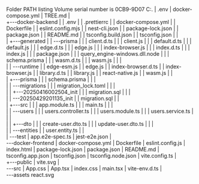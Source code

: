 
Folder PATH listing
Volume serial number is 0CB9-9D07
C:.
|   .env
|   docker-compose.yml
|   TREE.md
|   
+---docker-backend
|   |   .env
|   |   .prettierrc
|   |   docker-compose.yml
|   |   Dockerfile
|   |   eslint.config.mjs
|   |   nest-cli.json
|   |   package-lock.json
|   |   package.json
|   |   README.md
|   |   tsconfig.build.json
|   |   tsconfig.json
|   |   
|   +---generated
|   |   \---prisma
|   |       |   client.d.ts
|   |       |   client.js
|   |       |   default.d.ts
|   |       |   default.js
|   |       |   edge.d.ts
|   |       |   edge.js
|   |       |   index-browser.js
|   |       |   index.d.ts
|   |       |   index.js
|   |       |   package.json
|   |       |   query_engine-windows.dll.node
|   |       |   schema.prisma
|   |       |   wasm.d.ts
|   |       |   wasm.js
|   |       |   
|   |       \---runtime
|   |               edge-esm.js
|   |               edge.js
|   |               index-browser.d.ts
|   |               index-browser.js
|   |               library.d.ts
|   |               library.js
|   |               react-native.js
|   |               wasm.js
|   |               
|   +---prisma
|   |   |   schema.prisma
|   |   |   
|   |   \---migrations
|   |       |   migration_lock.toml
|   |       |   
|   |       +---20250416002504_init
|   |       |       migration.sql
|   |       |       
|   |       \---20250429201135_init
|   |               migration.sql
|   |               
|   +---src
|   |   |   app.module.ts
|   |   |   main.ts
|   |   |   
|   |   \---users
|   |       |   users.controller.ts
|   |       |   users.module.ts
|   |       |   users.service.ts
|   |       |   
|   |       +---dto
|   |       |       create-user.dto.ts
|   |       |       update-user.dto.ts
|   |       |       
|   |       \---entities
|   |               user.entity.ts
|   |               
|   \---test
|           app.e2e-spec.ts
|           jest-e2e.json
|           
\---docker-frontend
    |   docker-compose.yml
    |   Dockerfile
    |   eslint.config.js
    |   index.html
    |   package-lock.json
    |   package.json
    |   README.md
    |   tsconfig.app.json
    |   tsconfig.json
    |   tsconfig.node.json
    |   vite.config.ts
    |   
    +---public
    |       vite.svg
    |       
    \---src
        |   App.css
        |   App.tsx
        |   index.css
        |   main.tsx
        |   vite-env.d.ts
        |   
        \---assets
                react.svg
                


